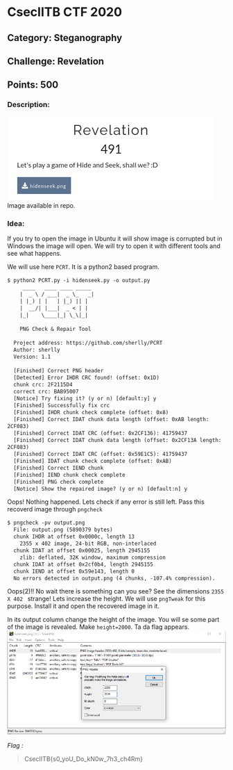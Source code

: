 # CsecIITB CTF 2020
## Category: Steganography
## Challenge: Revelation
## Points: 500
### Description:

![Question](rev.png)
Image available in repo.

### Idea:
If you try to open the image in Ubuntu it will show image is corrupted but in Windows the image will open. We will try to open it 
with different tools and see what happens.

We will use here `PCRT`. It is a python2 based program.

```
$ python2 PCRT.py -i hidenseek.py -o output.py
  	 ____   ____ ____ _____ 
	|  _ \ / ___|  _ \_   _|
	| |_) | |   | |_) || |  
	|  __/| |___|  _ < | |  
	|_|    \____|_| \_\|_|  

	PNG Check & Repair Tool 

  Project address: https://github.com/sherlly/PCRT
  Author: sherlly
  Version: 1.1

  [Finished] Correct PNG header
  [Detected] Error IHDR CRC found! (offset: 0x1D)
  chunk crc: 2F2115D4
  correct crc: BAB95007
  [Notice] Try fixing it? (y or n) [default:y] y
  [Finished] Successfully fix crc
  [Finished] IHDR chunk check complete (offset: 0x8)
  [Finished] Correct IDAT chunk data length (offset: 0xAB length: 2CF083)
  [Finished] Correct IDAT CRC (offset: 0x2CF136): 41759437
  [Finished] Correct IDAT chunk data length (offset: 0x2CF13A length: 2CF083)
  [Finished] Correct IDAT CRC (offset: 0x59E1C5): 41759437
  [Finished] IDAT chunk check complete (offset: 0xAB)
  [Finished] Correct IEND chunk
  [Finished] IEND chunk check complete
  [Finished] PNG check complete
  [Notice] Show the repaired image? (y or n) [default:n] y

```
Oops! Nothing happened. Lets check if any error is still left. Pass this recoverd image through `pngcheck`

```
$ pngcheck -pv output.png
  File: output.png (5890379 bytes)
  chunk IHDR at offset 0x0000c, length 13
    2355 x 402 image, 24-bit RGB, non-interlaced
  chunk IDAT at offset 0x00025, length 2945155
    zlib: deflated, 32K window, maximum compression
  chunk IDAT at offset 0x2cf0b4, length 2945155
  chunk IEND at offset 0x59e143, length 0
  No errors detected in output.png (4 chunks, -107.4% compression).
 ```
 Oops(2)!! No wait there is something can you see? See the dimensions `2355 X 402 ` strange! Lets increase the height. 
 We will use `pngTweak` for this purpose. Install it and open the recovered image in it.
 
 In its output column change the height of the image. You will se some part of the image is revealed. Make `height=2000`. Ta da flag appears.
 ![Tool](revelation.png)
 
 *Flag :*
 > CsecIITB{s0_yoU_Do_kN0w_7h3_ch4Rm}

